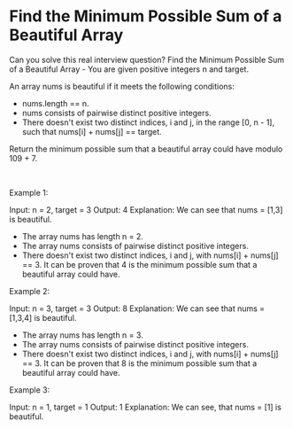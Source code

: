 # Find the Minimum Possible Sum of a Beautiful Array

Can you solve this real interview question? Find the Minimum Possible Sum of a Beautiful Array - You are given positive integers n and target.

An array nums is beautiful if it meets the following conditions:

 * nums.length == n.
 * nums consists of pairwise distinct positive integers.
 * There doesn't exist two distinct indices, i and j, in the range [0, n - 1], such that nums[i] + nums[j] == target.

Return the minimum possible sum that a beautiful array could have modulo 109 + 7.

 

Example 1:


Input: n = 2, target = 3
Output: 4
Explanation: We can see that nums = [1,3] is beautiful.
- The array nums has length n = 2.
- The array nums consists of pairwise distinct positive integers.
- There doesn't exist two distinct indices, i and j, with nums[i] + nums[j] == 3.
It can be proven that 4 is the minimum possible sum that a beautiful array could have.


Example 2:


Input: n = 3, target = 3
Output: 8
Explanation: We can see that nums = [1,3,4] is beautiful.
- The array nums has length n = 3.
- The array nums consists of pairwise distinct positive integers.
- There doesn't exist two distinct indices, i and j, with nums[i] + nums[j] == 3.
It can be proven that 8 is the minimum possible sum that a beautiful array could have.


Example 3:


Input: n = 1, target = 1
Output: 1
Explanation: We can see, that nums = [1] is beautiful.